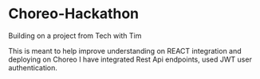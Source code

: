 # Choreo-Hackathon

Building on a project from Tech with Tim

This is meant to help improve understanding on REACT integration and deploying on Choreo
I have integrated Rest Api endpoints, used JWT user authentication.